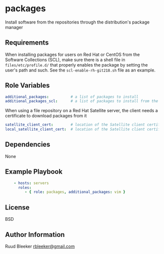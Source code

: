 packages
========

Install software from the repositories through the distribution's package manager

Requirements
------------

When installing packages for users on Red Hat or CentOS from the Software Collections (SCL), make sure there is a shell file in `files/etc/profile.d/` that properly enables the package by setting the user's path and such. See the `scl-enable-rh-git218.sh` file as an example.

Role Variables
--------------

```yaml
additional_packages:          # a list of packages to install
additional_packages_scl:      # a list of packages to install from the Software Collections repository
```

When using a file repository on a Red Hat Satellite server, the client needs a certificate to download packages from it
```yaml
satellite_client_cert:        # location of the Satellite client certificate on the client
local_satellite_client_cert:  # location of the Satellite client certificate on the Ansible server
```

Dependencies
------------

None

Example Playbook
----------------

```yaml
    - hosts: servers
      roles:
         - { role: packages, additional_packages: vim }
```

License
-------

BSD

Author Information
------------------

Ruud Bleeker <rbleeker@gmail.com>
